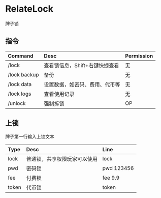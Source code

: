 # RelateLock

牌子锁

## 指令

| Command      | Desc                           | Permission |
| :----------- | :----------------------------- | :--------- |
| /lock        | 查看锁信息，Shift+右键快捷查看     | 无         |
| /lock backup | 备份                            | 无         |
| /lock data   | 设置数据，如密码、费用、代币等      | 无         |
| /lock logs   | 查看使用记录                     | 无         |
| /unlock      | 强制拆锁                         | OP         |

## 上锁

牌子第一行输入上锁文本

| Type  | Desc                         | Line       |
| :---- | :--------------------------- | :--------- |
| lock  | 普通锁，共享权限玩家可以使用      | lock       |
| pwd   | 密码锁                        | pwd 123456 |
| fee   | 付费锁                        | fee 9.9    |
| token | 代币锁                        | token      |
